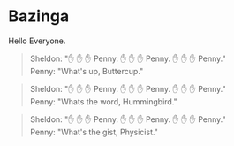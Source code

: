 # Bazinga

Hello Everyone.

<!-- Comment -->
<!-- Comment -->


> Sheldon: ":hand: :hand: :hand: Penny. :hand: :hand: :hand: Penny. :hand: :hand: :hand: Penny."  
> Penny: "What's up, Buttercup."  

> Sheldon: ":hand: :hand: :hand: Penny. :hand: :hand: :hand: Penny. :hand: :hand: :hand: Penny."  
> Penny: "Whats the word, Hummingbird."  

> Sheldon: ":hand: :hand: :hand: Penny. :hand: :hand: :hand: Penny. :hand: :hand: :hand: Penny."  
> Penny: "What's the gist, Physicist."  
